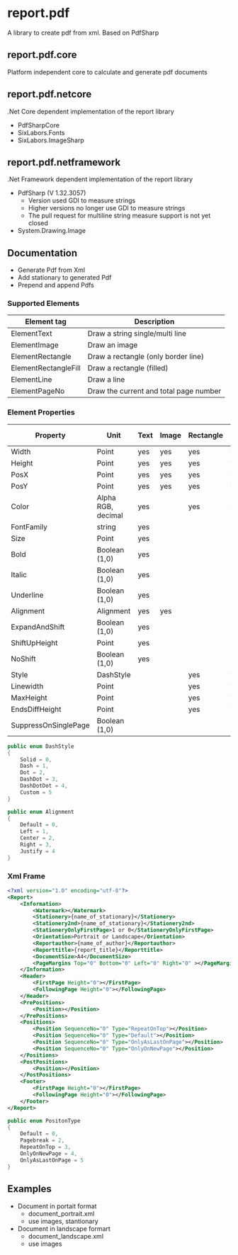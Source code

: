 # report.pdf
A library to create pdf from xml. Based on PdfSharp


## report.pdf.core
Platform independent core to calculate and generate pdf documents


## report.pdf.netcore
.Net Core dependent implementation of the report library	

* PdfSharpCore
* SixLabors.Fonts
* SixLabors.ImageSharp


## report.pdf.netframework
.Net Framework dependent implementation of the report library
	
* PdfSharp (V 1.32.3057)
	* Version used GDI to measure strings
	* Higher versions no longer use GDI to measure strings
	* The pull request for multiline string measure support is not yet closed
* System.Drawing.Image



## Documentation

* Generate Pdf from Xml
* Add stationary to generated Pdf
* Prepend and append Pdfs



### Supported Elements
| Element tag | Description |
| ------ | ------ |
| ElementText | Draw a string single/multi line |
| ElementImage | Draw an image |
| ElementRectangle | Draw a rectangle (only border line) |
| ElementRectangleFill | Draw a rectangle (filled) |
| ElementLine | Draw a line |
| ElementPageNo | Draw the current and total page number |

### Element Properties
| Property | Unit | Text | Image | Rectangle | Rectangle Fill | Line | Page No |
| ------ | ------ | ------ | ------ | ------ | ------ | ------ | ------ |
| Width | Point | yes | yes | yes | yes | yes | yes |
| Height | Point | yes | yes | yes | yes | yes | yes |
| PosX | Point | yes | yes | yes | yes | yes | yes |
| PosY | Point | yes | yes | yes | yes | yes | yes |
| Color | Alpha RGB, decimal | yes | | yes | yes | yes | yes |
| FontFamily | string | yes | | | | | |
| Size | Point | yes | | | | | |
| Bold | Boolean (1,0) | yes | | | | | |
| Italic | Boolean (1,0) | yes | | | | | |
| Underline | Boolean (1,0) | yes | | | | | |
| Alignment | Alignment | yes | yes | | | | |
| ExpandAndShift | Boolean (1,0) | yes | | | | | |
| ShiftUpHeight | Point | yes | | | | | |
| NoShift | Boolean (1,0) | yes | | | | | |
| Style | DashStyle | | | yes | yes | yes | |
| Linewidth | Point | | | yes | yes | yes | |
| MaxHeight | Point | | | yes | yes | yes | |
| EndsDiffHeight | Point | | | yes | yes | yes | |
| SuppressOnSinglePage | Boolean (1,0) | | | | | | yes |

```csharp
public enum DashStyle
{
	Solid = 0,
	Dash = 1,
	Dot = 2,
	DashDot = 3,
	DashDotDot = 4,
	Custom = 5
}
```

```csharp
public enum Alignment
{
	Default = 0,
	Left = 1,
	Center = 2,
	Right = 3,
	Justify = 4
}
```


### Xml Frame
```xml
<?xml version="1.0" encoding="utf-8"?>
<Report>
	<Information>
		<Watermark></Watermark>
		<Stationery>{name_of_stationary}</Stationery>
		<Stationery2nd>{name_of_stationary}</Stationery2nd>
		<StationeryOnlyFirstPage>1 or 0</StationeryOnlyFirstPage>
		<Orientation>Portrait or Landscape</Orientation>
		<Reportauthor>{name_of_author}</Reportauthor>
		<Reporttitle>{report_title}</Reporttitle>
		<DocumentSize>A4</DocumentSize>
		<PageMargins Top="0" Bottom="0" Left="0" Right="0" ></PageMargins>
	</Information>
	<Header>
		<FirstPage Height="0"></FirstPage>
		<FollowingPage Height="0"></FollowingPage>
	</Header>
	<PrePositions>
		<Position></Position>
	</PrePositions>
	<Positions>
		<Position SequenceNo="0" Type="RepeatOnTop"></Position>
		<Position SequenceNo="0" Type="Default"></Position>
		<Position SequenceNo="0" Type="OnlyAsLastOnPage"></Position>
		<Position SequenceNo="0" Type="OnlyOnNewPage"></Position>
	</Positions>
	<PostPositions>
		<Position></Position>
	</PostPositions>
	<Footer>
		<FirstPage Height="0"></FirstPage>
		<FollowingPage Height="0"></FollowingPage>
	</Footer>
</Report>
```
```csharp
public enum PositonType
{
	Default = 0,
	Pagebreak = 2,
	RepeatOnTop = 3,
	OnlyOnNewPage = 4,
	OnlyAsLastOnPage = 5
}
```

## Examples
* Document in portait format 
    * document_portrait.xml 
    * use images, stantionary
* Document in landscape formart
    * document_landscape.xml
    * use images  
